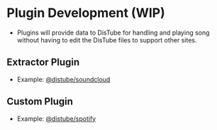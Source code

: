 # Plugin Development (WIP)

- Plugins will provide data to DisTube for handling and playing song without having to edit the DisTube files to support other sites.

## Extractor Plugin

- Example: [@distube/soundcloud](https://www.npmjs.com/package/@distube/soundcloud)

## Custom Plugin

- Example: [@distube/spotify](https://www.npmjs.com/package/@distube/spotify)
